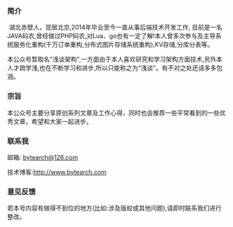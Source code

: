 ### 简介
​	    湖北赤壁人，现居北京,2014年毕业至今一直从事后端技术开发工作, 目前是一名JAVA码农,曾经做过PHP码农,对Lua、go也有一定了解!本人曾多次参与及主导系统服务化重构(千万订单重构,分布式图片存储系统重构),KV存储,分库分表等。

​    本公众号暂取名"浅谈架构",一方面由于本人喜欢研究和学习架构方面技术,另外本人才疏学浅,也在不断学习和进步,所以只能称之为“浅谈”。有不对之处还请多多包涵。

### 宗旨

​	本公众号主要分享原创系列文章及工作心得，同时也会推荐一些平常看到的一些优秀文章，希望和大家一起进步。

### 联系我

邮箱: bytearch@126.com

技术博客:http://www.bytearch.com

### 意见反馈

若本号内容有做得不到位的地方(比如:涉及版权或其他问题),请即时联系我们进行整改。
